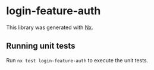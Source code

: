 # login-feature-auth

This library was generated with [Nx](https://nx.dev).

## Running unit tests

Run `nx test login-feature-auth` to execute the unit tests.
